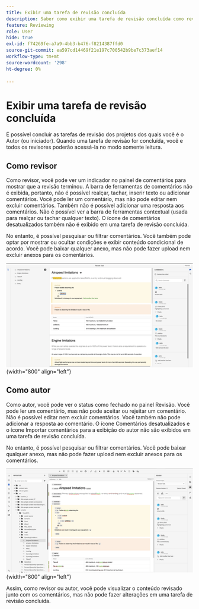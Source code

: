 ```yaml
---
title: Exibir uma tarefa de revisão concluída
description: Saber como exibir uma tarefa de revisão concluída como revisor ou autor no AEM Guides.
feature: Reviewing
role: User
hide: true
exl-id: f74269fe-a7a9-4bb3-b476-f8214387ffd0
source-git-commit: ea597cd14469f21e197c700542b9be7c373aef14
workflow-type: tm+mt
source-wordcount: '298'
ht-degree: 0%

---
```


# Exibir uma tarefa de revisão concluída

É possível concluir as tarefas de revisão dos projetos dos quais você é o Autor (ou iniciador). Quando uma tarefa de revisão for concluída, você e todos os revisores poderão acessá-la no modo somente leitura.

## Como revisor

Como revisor, você pode ver um indicador no painel de comentários para mostrar que a revisão terminou. A barra de ferramentas de comentários não é exibida, portanto, não é possível realçar, tachar, inserir texto ou adicionar comentários. Você pode ler um comentário, mas não pode editar nem excluir comentários. Também não é possível adicionar uma resposta aos comentários. Não é possível ver a barra de ferramentas contextual (usada para realçar ou tachar qualquer texto). O ícone de comentários desatualizados também não é exibido em uma tarefa de revisão concluída.

No entanto, é possível pesquisar ou filtrar comentários. Você também pode optar por mostrar ou ocultar condições e exibir conteúdo condicional de acordo. Você pode baixar qualquer anexo, mas não pode fazer upload nem excluir anexos para os comentários.

![](images/complete-task-reviewer.png){width="800" align="left"}


## Como autor

Como autor, você pode ver o status como fechado no painel Revisão. Você pode ler um comentário, mas não pode aceitar ou rejeitar um comentário. Não é possível editar nem excluir comentários. Você também não pode adicionar a resposta ao comentário. O ícone Comentários desatualizados e o ícone Importar comentários para a exibição do autor não são exibidos em uma tarefa de revisão concluída.

No entanto, é possível pesquisar ou filtrar comentários. Você pode baixar qualquer anexo, mas não pode fazer upload nem excluir anexos para os comentários.

![](images/completed-task-author.png){width="800" align="left"}

Assim, como revisor ou autor, você pode visualizar o conteúdo revisado junto com os comentários, mas não pode fazer alterações em uma tarefa de revisão concluída.
